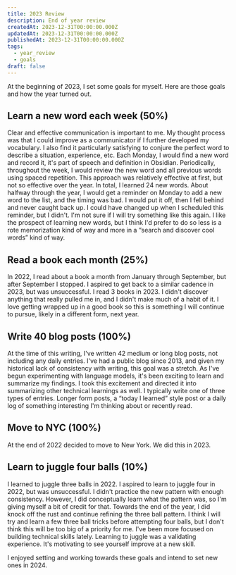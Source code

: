 ```yaml
---
title: 2023 Review
description: End of year review
createdAt: 2023-12-31T00:00:00.000Z
updatedAt: 2023-12-31T00:00:00.000Z
publishedAt: 2023-12-31T00:00:00.000Z
tags:
  - year_review
  - goals
draft: false
---
```


At the beginning of 2023, I set some goals for myself.
Here are those goals and how the year turned out.

## Learn a new word each week (50%)

Clear and effective communication is important to me.
My thought process was that I could improve as a communicator if I further developed my vocabulary.
I also find it particularly satisfying to conjure the perfect word to describe a situation, experience, etc.
Each Monday, I would find a new word and record it, it's part of speech and definition in Obsidian.
Periodically, throughout the week, I would review the new word and all previous words using spaced repetition.
This approach was relatively effective at first, but not so effective over the year.
In total, I learned 24 new words.
About halfway through the year, I would get a reminder on Monday to add a new word to the list, and the timing was bad.
I would put it off, then I fell behind and never caught back up.
I could have changed up when I scheduled this reminder, but I didn't.
I'm not sure if I will try something like this again.
I like the prospect of learning new words, but I think I'd prefer to do so less is a rote memorization kind of way and more in a “search and discover cool words” kind of way.

## Read a book each month (25%)

In 2022, I read about a book a month from January through September, but after September I stopped.
I aspired to get back to a similar cadence in 2023, but was unsuccessful.
I read 3 books in 2023.
I didn't discover anything that really pulled me in, and I didn't make much of a habit of it.
I love getting wrapped up in a good book so this is something I will continue to pursue, likely in a different form, next year.

## Write 40 blog posts (100%)

At the time of this writing, I've written 42 medium or long blog posts, not including any daily entries.
I've had a public blog since 2013, and given my historical lack of consistency with writing, this goal was a stretch.
As I've begun experimenting with language models, it's been exciting to learn and summarize my findings.
I took this excitement and directed it into summarizing other technical learnings as well.
I typically write one of three types of entries.
Longer form posts, a “today I learned” style post or a daily log of something interesting I'm thinking about or recently read.

## Move to NYC (100%)

At the end of 2022 decided to move to New York.
We did this in 2023.

## Learn to juggle four balls (10%)

I learned to juggle three balls in 2022.
I aspired to learn to juggle four in 2022, but was unsuccessful.
I didn't practice the new pattern with enough consistency.
However, I did conceptually learn what the pattern was, so I'm giving myself a bit of credit for that.
Towards the end of the year, I did knock off the rust and continue refining the three ball pattern.
I think I will try and learn a few three ball tricks before attempting four balls, but I don't think this will be too big of a priority for me.
I've been more focused on building technical skills lately.
Learning to juggle was a validating experience.
It's motivating to see yourself improve at a new skill.

I enjoyed setting and working towards these goals and intend to set new ones in 2024.
